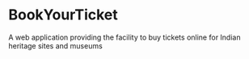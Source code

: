 # BookYourTicket
A web application providing the facility to buy tickets online for Indian heritage sites and museums
